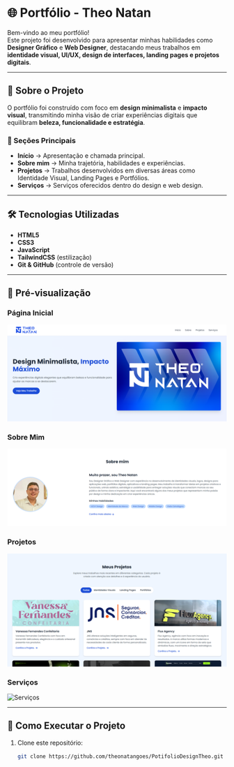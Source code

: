 # 🌐 Portfólio - Theo Natan

Bem-vindo ao meu portfólio!  
Este projeto foi desenvolvido para apresentar minhas habilidades como **Designer Gráfico** e **Web Designer**, destacando meus trabalhos em **identidade visual, UI/UX, design de interfaces, landing pages e projetos digitais**.

---

## 📌 Sobre o Projeto

O portfólio foi construído com foco em **design minimalista** e **impacto visual**, transmitindo minha visão de criar experiências digitais que equilibram **beleza, funcionalidade e estratégia**.

### 🔎 Seções Principais

- **Início** → Apresentação e chamada principal.
- **Sobre mim** → Minha trajetória, habilidades e experiências.
- **Projetos** → Trabalhos desenvolvidos em diversas áreas como Identidade Visual, Landing Pages e Portfólios.
- **Serviços** → Serviços oferecidos dentro do design e web design.

---

## 🛠️ Tecnologias Utilizadas

- **HTML5**
- **CSS3**
- **JavaScript**
- **TailwindCSS** (estilização)
- **Git & GitHub** (controle de versão)

---

## 📸 Pré-visualização

### Página Inicial

![Home](/images/HOME.png)

### Sobre Mim

![Sobre](/images/SOBRE%20MIM.png)

### Projetos

![Projetos](/images/PROJETOS.png)

### Serviços

![Serviços](/images/SERVIÇOS.png)

---

## 🚀 Como Executar o Projeto

1. Clone este repositório:
   ```bash
   git clone https://github.com/theonatangoes/PotifolioDesignTheo.git
   ```
